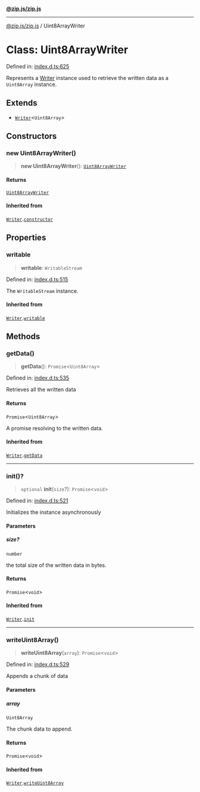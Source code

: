 [**@zip.js/zip.js**](../README.md)

***

[@zip.js/zip.js](../globals.md) / Uint8ArrayWriter

# Class: Uint8ArrayWriter

Defined in: [index.d.ts:625](https://github.com/gildas-lormeau/zip.js/blob/be8a40fccb32dc320b3cf56a5faf9a609e60a6cb/index.d.ts#L625)

Represents a [Writer](Writer.md)  instance used to retrieve the written data as a `Uint8Array` instance.

## Extends

- [`Writer`](Writer.md)\<`Uint8Array`\>

## Constructors

### new Uint8ArrayWriter()

> **new Uint8ArrayWriter**(): [`Uint8ArrayWriter`](Uint8ArrayWriter.md)

#### Returns

[`Uint8ArrayWriter`](Uint8ArrayWriter.md)

#### Inherited from

[`Writer`](Writer.md).[`constructor`](Writer.md#constructors)

## Properties

### writable

> **writable**: `WritableStream`

Defined in: [index.d.ts:515](https://github.com/gildas-lormeau/zip.js/blob/be8a40fccb32dc320b3cf56a5faf9a609e60a6cb/index.d.ts#L515)

The `WritableStream` instance.

#### Inherited from

[`Writer`](Writer.md).[`writable`](Writer.md#writable)

## Methods

### getData()

> **getData**(): `Promise`\<`Uint8Array`\>

Defined in: [index.d.ts:535](https://github.com/gildas-lormeau/zip.js/blob/be8a40fccb32dc320b3cf56a5faf9a609e60a6cb/index.d.ts#L535)

Retrieves all the written data

#### Returns

`Promise`\<`Uint8Array`\>

A promise resolving to the written data.

#### Inherited from

[`Writer`](Writer.md).[`getData`](Writer.md#getdata)

***

### init()?

> `optional` **init**(`size`?): `Promise`\<`void`\>

Defined in: [index.d.ts:521](https://github.com/gildas-lormeau/zip.js/blob/be8a40fccb32dc320b3cf56a5faf9a609e60a6cb/index.d.ts#L521)

Initializes the instance asynchronously

#### Parameters

##### size?

`number`

the total size of the written data in bytes.

#### Returns

`Promise`\<`void`\>

#### Inherited from

[`Writer`](Writer.md).[`init`](Writer.md#init)

***

### writeUint8Array()

> **writeUint8Array**(`array`): `Promise`\<`void`\>

Defined in: [index.d.ts:529](https://github.com/gildas-lormeau/zip.js/blob/be8a40fccb32dc320b3cf56a5faf9a609e60a6cb/index.d.ts#L529)

Appends a chunk of data

#### Parameters

##### array

`Uint8Array`

The chunk data to append.

#### Returns

`Promise`\<`void`\>

#### Inherited from

[`Writer`](Writer.md).[`writeUint8Array`](Writer.md#writeuint8array)
